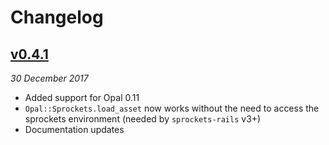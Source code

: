 # Changelog

## [v0.4.1](https://github.com/opal/opal-sprockets/compare/v0.4.0.0.10.0.3.0.0...v0.4.1.0.11.0.3.1)

*30 December 2017*

- Added support for Opal 0.11
- `Opal::Sprockets.load_asset` now works without the need to access the sprockets environment (needed by `sprockets-rails` v3+)
- Documentation updates
